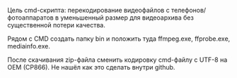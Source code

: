 Цель cmd-скрипта: перекодирование видеофайлов с телефонов/фотоаппаратов
в уменьшенный размер для видеоархива без существенной потери качества.

Рядом с CMD создать папку bin и положить туда ffmpeg.exe, ffprobe.exe, mediainfo.exe.

После скачивания zip-файла сменить кодировку cmd-файлу c UTF-8 на OEM (CP866). Не нашёл как это сделать внутри github.
